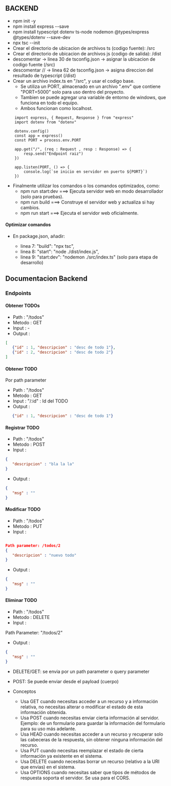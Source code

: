## BACKEND

 - npm init -y
 - npm install express --save
 - npm install typescript dotenv ts-node nodemon @types/express @types/dotenv --save-dev
 - npx tsc --init
 - Crear el directorio de ubicacion de archivos ts (codigo fuente): /src
 - Crear el directorio de ubicacion de archivos js (codigo de salida): /dist
 - descomentar -> linea 30 de tsconfig.json -> asignar la ubicacion de codigo fuente (/src)
 - descomentar // -> linea 62 de tsconfig.json -> asigna direccion del resultado de typescript (/dist)
 - Crear un archivo index.ts en "/src", y usar el codigo base.
    - Se utiliza un PORT, almacenado en un archivo ".env" que contiene "PORT=5000" solo para uso dentro del proyecto.
    - Tambien se puede agregar una variable de entorno de windows, que funciona en todo el equipo.
    - Ambos funcionan como localhost.

```
    import express, { Request, Response } from "express"
    import dotenv from "dotenv"

    dotenv.config()
    const app = express()
    const PORT = process.env.PORT

    app.get("/", (req : Request , resp : Response) => {
        resp.send("Endpoint raiz")
    })

    app.listen(PORT, () => {
        console.log(`se inicio en servidor en puerto ${PORT}`)
    })
```
 - Finalmente utilizar los comandos o los comandos optimizados, como:
    - npm run start:dev ===> Ejecuta servidor web en modo desarrollador (solo para pruebas).
    - npm run build ===> Construye el servidor web y actualiza si hay cambios.
    - npm run start ===> Ejecuta el servidor web oficialmente.

#### Optimizar comandos

 - En package.json, añadir:

    - linea 7: "build": "npx tsc",
    - linea 8: "start": "node ./dist/index.js",
    - linea 9: "start:dev": "nodemon ./src/index.ts" (solo para etapa de desarrollo)

## Documentacion Backend

### Endpoints

#### Obtener TODOs

 - Path : "/todos"
 - Metodo : GET
 - Input : -
 - Output :

 ```json
 [
    {"id" : 1, "descripcion" : "desc de todo 1"},
    {"id" : 2, "descripcion" : "desc de todo 2"}
 ]
 ```

#### Obtener TODO

 Por path parameter
 - Path : "/todos"
 - Metodo : GET
 - Input : "/:id" : Id del TODO
 - Output :

 ```json
    {"id" : 1, "descripcion" : "desc de todo 1"}
 ```

#### Registrar TODO

 - Path : "/todos"
 - Metodo : POST
 - Input :

 ```json
{
    "descripcion" : "bla la la"
}
 ```
 - Output :

 ```json
 {
    "msg" : ""
 }
 ```

#### Modificar TODO

 - Path : "/todos"
 - Metodo : PUT
 - Input :

 ```json

Path parameter: /todos/2
{
    "descripcion" : "nuevo todo"
}
 ```

 - Output :

 ```json
{
    "msg" : ""
}
 ```

#### Eliminar TODO

 - Path : "/todos"
 - Metodo : DELETE
 - Input : 

Path Parameter: "/todos/2"

 - Output :

 ```json
{
    "msg" : ""
}
 ```

 - DELETE/GET: se envia por un path parameter o query parameter
 - POST: Se puede enviar desde el payload (cuerpo)

 - Conceptos
     - Usa GET cuando necesitas acceder a un recurso y a información relativa, no necesitas alterar o modificar el estado de esta información obtenida.
     - Usa POST cuando necesitas enviar cierta información al servidor. Ejemplo: de un formulario para guardar la información del formulario para su uso más adelante.
     - Usa HEAD cuando necesitas acceder a un recurso y recuperar solo las cabeceras de la respuesta, sin obtener ninguna información del recurso.
     - Usa PUT cuando necesitas reemplazar el estado de cierta información ya existente en el sistema.
     - Usa DELETE cuando necesitas borrar un recurso (relativo a la URI que envias) en el sistema.
     - Usa OPTIONS cuando necesitas saber que tipos de métodos de respuesta soporta el servidor. Se usa para el CORS.